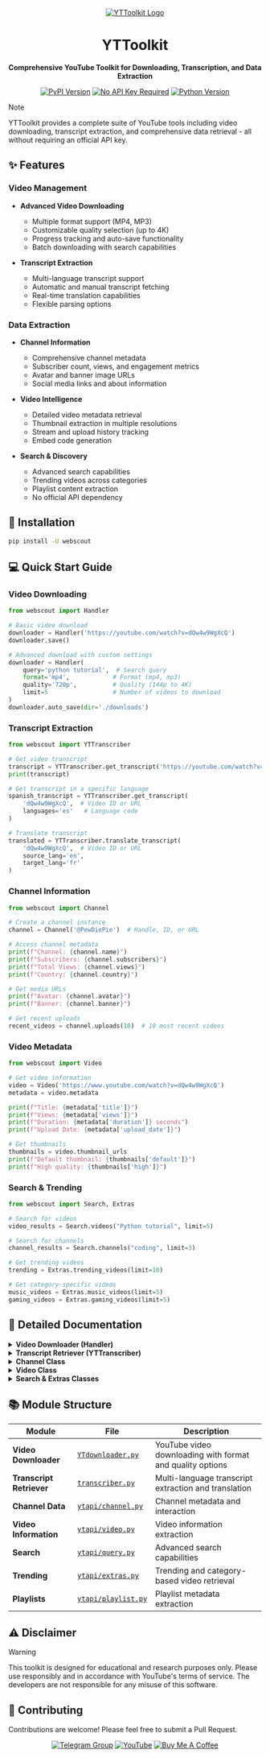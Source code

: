 <div align="center">
  <a href="https://github.com/OEvortex/Webscout">
    <img src="https://img.shields.io/badge/YTToolkit-YouTube%20Toolkit-red?style=for-the-badge&logo=youtube&logoColor=white" alt="YTToolkit Logo">
  </a>
  <h1>YTToolkit</h1>
  <p><strong>Comprehensive YouTube Toolkit for Downloading, Transcription, and Data Extraction</strong></p>

  <!-- Badges -->
  <p>
    <a href="https://pypi.org/project/webscout/"><img src="https://img.shields.io/pypi/v/webscout.svg?style=flat-square&logo=pypi&label=PyPI" alt="PyPI Version"></a>
    <a href="#"><img src="https://img.shields.io/badge/No%20API%20Key-Required-success?style=flat-square" alt="No API Key Required"></a>
    <a href="#"><img src="https://img.shields.io/badge/Python-3.7%2B-blue?style=flat-square&logo=python" alt="Python Version"></a>
  </p>
</div>

> [!NOTE]
> YTToolkit provides a complete suite of YouTube tools including video downloading, transcript extraction, and comprehensive data retrieval - all without requiring an official API key.

## ✨ Features

### Video Management

* **Advanced Video Downloading**
  * Multiple format support (MP4, MP3)
  * Customizable quality selection (up to 4K)
  * Progress tracking and auto-save functionality
  * Batch downloading with search capabilities

* **Transcript Extraction**
  * Multi-language transcript support
  * Automatic and manual transcript fetching
  * Real-time translation capabilities
  * Flexible parsing options

### Data Extraction

* **Channel Information**
  * Comprehensive channel metadata
  * Subscriber count, views, and engagement metrics
  * Avatar and banner image URLs
  * Social media links and about information

* **Video Intelligence**
  * Detailed video metadata retrieval
  * Thumbnail extraction in multiple resolutions
  * Stream and upload history tracking
  * Embed code generation

* **Search & Discovery**
  * Advanced search capabilities
  * Trending videos across categories
  * Playlist content extraction
  * No official API dependency

## 🚀 Installation

```bash
pip install -U webscout
```

## 💻 Quick Start Guide

### Video Downloading

```python
from webscout import Handler

# Basic video download
downloader = Handler('https://youtube.com/watch?v=dQw4w9WgXcQ')
downloader.save()

# Advanced download with custom settings
downloader = Handler(
    query='python tutorial',  # Search query
    format='mp4',            # Format (mp4, mp3)
    quality='720p',          # Quality (144p to 4K)
    limit=5                  # Number of videos to download
)
downloader.auto_save(dir='./downloads')
```

### Transcript Extraction

```python
from webscout import YTTranscriber

# Get video transcript
transcript = YTTranscriber.get_transcript('https://youtube.com/watch?v=dQw4w9WgXcQ')
print(transcript)

# Get transcript in a specific language
spanish_transcript = YTTranscriber.get_transcript(
    'dQw4w9WgXcQ',  # Video ID or URL
    languages='es'   # Language code
)

# Translate transcript
translated = YTTranscriber.translate_transcript(
    'dQw4w9WgXcQ',  # Video ID or URL
    source_lang='en',
    target_lang='fr'
)
```

### Channel Information

```python
from webscout import Channel

# Create a channel instance
channel = Channel('@PewDiePie')  # Handle, ID, or URL

# Access channel metadata
print(f"Channel: {channel.name}")
print(f"Subscribers: {channel.subscribers}")
print(f"Total Views: {channel.views}")
print(f"Country: {channel.country}")

# Get media URLs
print(f"Avatar: {channel.avatar}")
print(f"Banner: {channel.banner}")

# Get recent uploads
recent_videos = channel.uploads(10)  # 10 most recent videos
```

### Video Metadata

```python
from webscout import Video

# Get video information
video = Video('https://www.youtube.com/watch?v=dQw4w9WgXcQ')
metadata = video.metadata

print(f"Title: {metadata['title']}")
print(f"Views: {metadata['views']}")
print(f"Duration: {metadata['duration']} seconds")
print(f"Upload Date: {metadata['upload_date']}")

# Get thumbnails
thumbnails = video.thumbnail_urls
print(f"Default thumbnail: {thumbnails['default']}")
print(f"High quality: {thumbnails['high']}")
```

### Search & Trending

```python
from webscout import Search, Extras

# Search for videos
video_results = Search.videos("Python tutorial", limit=5)

# Search for channels
channel_results = Search.channels("coding", limit=3)

# Get trending videos
trending = Extras.trending_videos(limit=10)

# Get category-specific videos
music_videos = Extras.music_videos(limit=5)
gaming_videos = Extras.gaming_videos(limit=5)
```

## 📓 Detailed Documentation

<details>
<summary><strong>Video Downloader (Handler)</strong></summary>

The `Handler` class provides powerful video downloading capabilities:

```python
from webscout import Handler

# Initialize with video URL or search query
downloader = Handler('https://youtube.com/watch?v=dQw4w9WgXcQ')

# Basic download with default settings
downloader.save()  # Saves to current directory

# Download with custom settings
downloader.save(
    filename='custom_name',  # Custom filename
    format='mp3',           # Format (mp4, mp3)
    quality='highest',      # Quality setting
    output_path='./videos'  # Output directory
)

# Batch download from search
batch_downloader = Handler(
    query='python tutorials',
    limit=5,                # Number of videos
    format='mp4',
    quality='720p'
)
batch_downloader.auto_save()

# Get download progress
progress = downloader.progress
print(f"Download progress: {progress}%")

# Get download history
history = downloader.history
print(f"Downloaded files: {history}")
```
</details>

<details>
<summary><strong>Transcript Retriever (YTTranscriber)</strong></summary>

The `YTTranscriber` class extracts and processes video transcripts:

```python
from webscout import YTTranscriber

# Get available transcript languages
languages = YTTranscriber.get_available_languages('dQw4w9WgXcQ')
print(f"Available languages: {languages}")

# Get transcript with specific options
transcript = YTTranscriber.get_transcript(
    'dQw4w9WgXcQ',
    languages=['en', 'es', 'fr'],  # Preferred languages in order
    translate=True,                # Auto-translate if needed
    format='text'                  # Format: 'text', 'json', or 'srt'
)

# Get transcript with timestamps
timestamped = YTTranscriber.get_transcript(
    'dQw4w9WgXcQ',
    include_timestamps=True
)
for entry in timestamped:
    print(f"[{entry['start']:.2f}s] {entry['text']}")

# Save transcript to file
YTTranscriber.save_transcript(
    'dQw4w9WgXcQ',
    output_file='transcript.txt',
    format='text'
)
```
</details>

<details>
<summary><strong>Channel Class</strong></summary>

The `Channel` class provides comprehensive access to YouTube channel data:

```python
from webscout import Channel

# Initialize with channel handle, ID, or URL
channel = Channel('@PewDiePie')

# Basic information
print(f"Name: {channel.name}")
print(f"ID: {channel.id}")
print(f"Subscribers: {channel.subscribers}")
print(f"Total Views: {channel.views}")
print(f"Country: {channel.country}")

# Media URLs
print(f"Avatar: {channel.avatar}")
print(f"Banner: {channel.banner}")
print(f"URL: {channel.url}")

# Content
print(f"Description: {channel.description}")
print(f"Social Links: {channel.socials}")

# Live status
if channel.live:
    print(f"Currently streaming: {channel.streaming_now}")

# Get videos
recent_uploads = channel.uploads(20)  # Get 20 most recent videos
```
</details>

<details>
<summary><strong>Video Class</strong></summary>

The `Video` class extracts detailed information about YouTube videos:

```python
from webscout import Video

# Initialize with video ID or URL
video = Video('https://www.youtube.com/watch?v=dQw4w9WgXcQ')

# Get comprehensive metadata
metadata = video.metadata
print(f"Title: {metadata['title']}")
print(f"Views: {metadata['views']}")
print(f"Duration: {metadata['duration']} seconds")
print(f"Upload Date: {metadata['upload_date']}")
print(f"Author ID: {metadata['author_id']}")
print(f"Tags: {metadata['tags']}")

# Get thumbnails in different resolutions
thumbnails = video.thumbnail_urls
print(f"Default thumbnail: {thumbnails['default']}")
print(f"High quality thumbnail: {thumbnails['high']}")
print(f"Maximum resolution thumbnail: {thumbnails['maxres']}")

# Get embed code and URL
print(f"Embed HTML: {video.embed_html}")
print(f"Embed URL: {video.embed_url}")
```
</details>

<details>
<summary><strong>Search & Extras Classes</strong></summary>

The `Search` and `Extras` classes provide discovery capabilities:

```python
from webscout import Search, Extras

# Search for videos with advanced options
video_results = Search.videos(
    "Python tutorial",
    limit=5,           # Number of results
    sort_by="relevance",  # Sort order
    filter_by="video"     # Filter type
)

# Search for channels
channel_results = Search.channels("coding", limit=3)

# Search for playlists
playlist_results = Search.playlists("music mix", limit=3)

# Get trending videos by region
trending = Extras.trending_videos(
    limit=10,
    region="US"  # Country code
)

# Get category-specific videos
music = Extras.music_videos(limit=5)
gaming = Extras.gaming_videos(limit=5)
```
</details>

## 📚 Module Structure

| Module | File | Description |
|--------|------|-------------|
| **Video Downloader** | [`YTdownloader.py`](YTdownloader.py) | YouTube video downloading with format and quality options |
| **Transcript Retriever** | [`transcriber.py`](transcriber.py) | Multi-language transcript extraction and translation |
| **Channel Data** | [`ytapi/channel.py`](ytapi/channel.py) | Channel metadata and interaction |
| **Video Information** | [`ytapi/video.py`](ytapi/video.py) | Video information extraction |
| **Search** | [`ytapi/query.py`](ytapi/query.py) | Advanced search capabilities |
| **Trending** | [`ytapi/extras.py`](ytapi/extras.py) | Trending and category-based video retrieval |
| **Playlists** | [`ytapi/playlist.py`](ytapi/playlist.py) | Playlist metadata extraction |

## ⚠️ Disclaimer

> [!WARNING]
> This toolkit is designed for educational and research purposes only. Please use responsibly and in accordance with YouTube's terms of service. The developers are not responsible for any misuse of this software.

## 🤝 Contributing

Contributions are welcome! Please feel free to submit a Pull Request.

<div align="center">
  <p>
    <a href="https://t.me/PyscoutAI"><img alt="Telegram Group" src="https://img.shields.io/badge/Telegram%20Group-2CA5E0?style=for-the-badge&logo=telegram&logoColor=white"></a>
    <a href="https://youtube.com/@OEvortex"><img alt="YouTube" src="https://img.shields.io/badge/YouTube-FF0000?style=for-the-badge&logo=youtube&logoColor=white"></a>
    <a href="https://buymeacoffee.com/oevortex"><img alt="Buy Me A Coffee" src="https://img.shields.io/badge/Buy%20Me%20A%20Coffee-FFDD00?style=for-the-badge&logo=buymeacoffee&logoColor=black"></a>
  </p>
</div>
